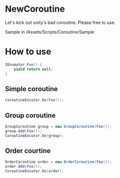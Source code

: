 NewCoroutine
============

Let's kick out unity's bad coroutine. Please free to use.

Sample in /Assets/Scripts/Coroutine/Sample

# How to use

```c#
IEnumator Foo() {
    yield return null;
}
```

## Simple coroutine

```c#
CoroutineExcutor.Do(Foo());
```

## Group coroutine

```c#
GroupCoroutine group = new GroupCoroutine(Foo());
group.Add(Foo());
CoroutineExcutor.Do(group);
```

## Order courtine

```c#
OrderCoroutine order = new OrderCoroutine(Foo());
order.Add(Foo());
CoroutineExcutor.Do(order);
```
